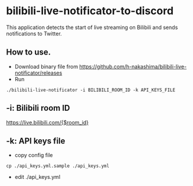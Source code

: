 # bilibili-live-notificator-to-discord

This application detects the start of live streaming on Bilibili and sends notifications to Twitter.

## How to use.

- Download binary file from https://github.com/h-nakashima/bilibili-live-notificator/releases
- Run

```
./bilibili-live-notificator -i BILIBILI_ROOM_ID -k API_KEYS_FILE
```

## -i: Bilibili room ID

https://live.bilibili.com/{$room_id}

## -k: API keys file

- copy config file

```
cp ./api_keys.yml.sample ./api_keys.yml
```

- edit ./api_keys.yml

